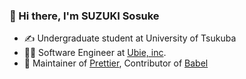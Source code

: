 ### 👋 Hi there, I'm SUZUKI Sosuke

- ✍️ Undergraduate student at University of Tsukuba
- 👩‍💻 Software Engineer at [Ubie, inc](https://ubie.life/).
- 💖 Maintainer of [Prettier](https://github.com/prettier/prettier), Contributor of [Babel](https://github.com/babel/babel)
